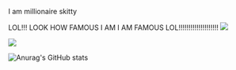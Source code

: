 I am millionaire skitty



LOL!!! LOOK HOW FAMOUS I AM I AM FAMOUS LOL!!!!!!!!!!!!!!!!!!!!
![](https://komarev.com/ghpvc/?username=Skitttyy&style=flat-square)



<img src="https://discord.c99.nl/widget/theme-3/215609375451119618.png"></img>



![Anurag's GitHub stats](https://github-readme-stats.vercel.app/api?username=Skitttyy&bg_color=30,e96443,904e95&title_color=fff&text_color=fff&show_icons=true&theme=radical)
